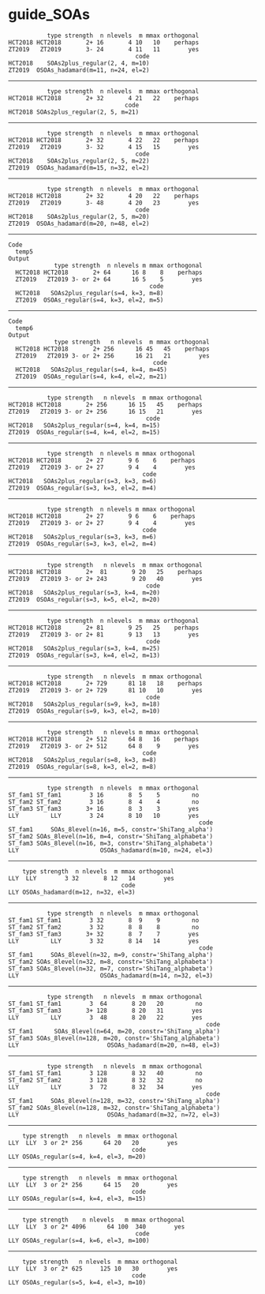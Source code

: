 # guide_SOAs

               type strength  n nlevels  m mmax orthogonal
    HCT2018 HCT2018       2+ 16       4 10   10    perhaps
    ZT2019   ZT2019       3- 24       4 11   11        yes
                                        code
    HCT2018    SOAs2plus_regular(2, 4, m=10)
    ZT2019  OSOAs_hadamard(m=11, n=24, el=2)

---

               type strength  n nlevels  m mmax orthogonal
    HCT2018 HCT2018       2+ 32       4 21   22    perhaps
                                     code
    HCT2018 SOAs2plus_regular(2, 5, m=21)

---

               type strength  n nlevels  m mmax orthogonal
    HCT2018 HCT2018       2+ 32       4 22   22    perhaps
    ZT2019   ZT2019       3- 32       4 15   15        yes
                                        code
    HCT2018    SOAs2plus_regular(2, 5, m=22)
    ZT2019  OSOAs_hadamard(m=15, n=32, el=2)

---

               type strength  n nlevels  m mmax orthogonal
    HCT2018 HCT2018       2+ 32       4 20   22    perhaps
    ZT2019   ZT2019       3- 48       4 20   23        yes
                                        code
    HCT2018    SOAs2plus_regular(2, 5, m=20)
    ZT2019  OSOAs_hadamard(m=20, n=48, el=2)

---

    Code
      temp5
    Output
                 type strength  n nlevels m mmax orthogonal
      HCT2018 HCT2018       2+ 64      16 8    8    perhaps
      ZT2019   ZT2019 3- or 2+ 64      16 5    5        yes
                                            code
      HCT2018   SOAs2plus_regular(s=4, k=3, m=8)
      ZT2019  OSOAs_regular(s=4, k=3, el=2, m=5)

---

    Code
      temp6
    Output
                 type strength   n nlevels  m mmax orthogonal
      HCT2018 HCT2018       2+ 256      16 45   45    perhaps
      ZT2019   ZT2019 3- or 2+ 256      16 21   21        yes
                                             code
      HCT2018   SOAs2plus_regular(s=4, k=4, m=45)
      ZT2019  OSOAs_regular(s=4, k=4, el=2, m=21)

---

               type strength   n nlevels  m mmax orthogonal
    HCT2018 HCT2018       2+ 256      16 15   45    perhaps
    ZT2019   ZT2019 3- or 2+ 256      16 15   21        yes
                                           code
    HCT2018   SOAs2plus_regular(s=4, k=4, m=15)
    ZT2019  OSOAs_regular(s=4, k=4, el=2, m=15)

---

               type strength  n nlevels m mmax orthogonal
    HCT2018 HCT2018       2+ 27       9 6    6    perhaps
    ZT2019   ZT2019 3- or 2+ 27       9 4    4        yes
                                          code
    HCT2018   SOAs2plus_regular(s=3, k=3, m=6)
    ZT2019  OSOAs_regular(s=3, k=3, el=2, m=4)

---

               type strength  n nlevels m mmax orthogonal
    HCT2018 HCT2018       2+ 27       9 6    6    perhaps
    ZT2019   ZT2019 3- or 2+ 27       9 4    4        yes
                                          code
    HCT2018   SOAs2plus_regular(s=3, k=3, m=6)
    ZT2019  OSOAs_regular(s=3, k=3, el=2, m=4)

---

               type strength   n nlevels  m mmax orthogonal
    HCT2018 HCT2018       2+  81       9 20   25    perhaps
    ZT2019   ZT2019 3- or 2+ 243       9 20   40        yes
                                           code
    HCT2018   SOAs2plus_regular(s=3, k=4, m=20)
    ZT2019  OSOAs_regular(s=3, k=5, el=2, m=20)

---

               type strength  n nlevels  m mmax orthogonal
    HCT2018 HCT2018       2+ 81       9 25   25    perhaps
    ZT2019   ZT2019 3- or 2+ 81       9 13   13        yes
                                           code
    HCT2018   SOAs2plus_regular(s=3, k=4, m=25)
    ZT2019  OSOAs_regular(s=3, k=4, el=2, m=13)

---

               type strength   n nlevels  m mmax orthogonal
    HCT2018 HCT2018       2+ 729      81 18   18    perhaps
    ZT2019   ZT2019 3- or 2+ 729      81 10   10        yes
                                           code
    HCT2018   SOAs2plus_regular(s=9, k=3, m=18)
    ZT2019  OSOAs_regular(s=9, k=3, el=2, m=10)

---

               type strength   n nlevels m mmax orthogonal
    HCT2018 HCT2018       2+ 512      64 8   16    perhaps
    ZT2019   ZT2019 3- or 2+ 512      64 8    9        yes
                                          code
    HCT2018   SOAs2plus_regular(s=8, k=3, m=8)
    ZT2019  OSOAs_regular(s=8, k=3, el=2, m=8)

---

               type strength  n nlevels  m mmax orthogonal
    ST_fam1 ST_fam1        3 16       8  5    5         no
    ST_fam2 ST_fam2        3 16       8  4    4         no
    ST_fam3 ST_fam3       3+ 16       8  3    3        yes
    LLY         LLY        3 24       8 10   10        yes
                                                          code
    ST_fam1     SOAs_8level(n=16, m=5, constr='ShiTang_alpha')
    ST_fam2 SOAs_8level(n=16, m=4, constr='ShiTang_alphabeta')
    ST_fam3 SOAs_8level(n=16, m=3, constr='ShiTang_alphabeta')
    LLY                       OSOAs_hadamard(m=10, n=24, el=3)

---

        type strength  n nlevels  m mmax orthogonal
    LLY  LLY        3 32       8 12   14        yes
                                    code
    LLY OSOAs_hadamard(m=12, n=32, el=3)

---

               type strength  n nlevels  m mmax orthogonal
    ST_fam1 ST_fam1        3 32       8  9    9         no
    ST_fam2 ST_fam2        3 32       8  8    8         no
    ST_fam3 ST_fam3       3+ 32       8  7    7        yes
    LLY         LLY        3 32       8 14   14        yes
                                                          code
    ST_fam1     SOAs_8level(n=32, m=9, constr='ShiTang_alpha')
    ST_fam2 SOAs_8level(n=32, m=8, constr='ShiTang_alphabeta')
    ST_fam3 SOAs_8level(n=32, m=7, constr='ShiTang_alphabeta')
    LLY                       OSOAs_hadamard(m=14, n=32, el=3)

---

               type strength   n nlevels  m mmax orthogonal
    ST_fam1 ST_fam1        3  64       8 20   20         no
    ST_fam3 ST_fam3       3+ 128       8 20   31        yes
    LLY         LLY        3  48       8 20   22        yes
                                                            code
    ST_fam1      SOAs_8level(n=64, m=20, constr='ShiTang_alpha')
    ST_fam3 SOAs_8level(n=128, m=20, constr='ShiTang_alphabeta')
    LLY                         OSOAs_hadamard(m=20, n=48, el=3)

---

               type strength   n nlevels  m mmax orthogonal
    ST_fam1 ST_fam1        3 128       8 32   40         no
    ST_fam2 ST_fam2        3 128       8 32   32         no
    LLY         LLY        3  72       8 32   34        yes
                                                            code
    ST_fam1     SOAs_8level(n=128, m=32, constr='ShiTang_alpha')
    ST_fam2 SOAs_8level(n=128, m=32, constr='ShiTang_alphabeta')
    LLY                         OSOAs_hadamard(m=32, n=72, el=3)

---

        type strength   n nlevels  m mmax orthogonal
    LLY  LLY  3 or 2* 256      64 20   20        yes
                                       code
    LLY OSOAs_regular(s=4, k=4, el=3, m=20)

---

        type strength   n nlevels  m mmax orthogonal
    LLY  LLY  3 or 2* 256      64 15   20        yes
                                       code
    LLY OSOAs_regular(s=4, k=4, el=3, m=15)

---

        type strength    n nlevels   m mmax orthogonal
    LLY  LLY  3 or 2* 4096      64 100  340        yes
                                        code
    LLY OSOAs_regular(s=4, k=6, el=3, m=100)

---

        type strength   n nlevels  m mmax orthogonal
    LLY  LLY  3 or 2* 625     125 10   30        yes
                                       code
    LLY OSOAs_regular(s=5, k=4, el=3, m=10)

